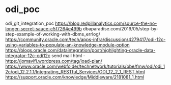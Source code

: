 # odi_poc
odi_git_integration_poc
https://blog.redpillanalytics.com/source-the-no-longer-secret-sauce-c5f7264e499b
dbaparadise.com/2019/05/step-by-step-example-of-working-with-dbms_errlog/
https://community.oracle.com/tech/apps-infra/discussion/4279417/odi-12c-using-variables-to-populate-an-knowledge-module-option
https://blogs.oracle.com/dataintegration/post/highlighting-oracle-data-integrator-12c-odi12c
send mail html - https://jomavifi.wordpress.com/tag/load-plan/
https://www.oracle.com/webfolder/technetwork/tutorials/obe/fmw/odi/odi_12c/odi_12.2.1.1/Integrating_RESTful_Services/ODI_12_2_1_REST.html
https://support.oracle.com/knowledge/Middleware/2181081_1.html
